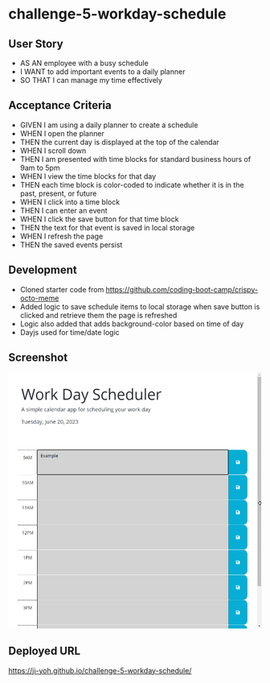 # challenge-5-workday-schedule

## User Story
* AS AN employee with a busy schedule
* I WANT to add important events to a daily planner
* SO THAT I can manage my time effectively

## Acceptance Criteria 
* GIVEN I am using a daily planner to create a schedule
* WHEN I open the planner
* THEN the current day is displayed at the top of the calendar
* WHEN I scroll down
* THEN I am presented with time blocks for standard business hours of 9am to 5pm
* WHEN I view the time blocks for that day
* THEN each time block is color-coded to 
indicate whether it is in the past, present, or future
* WHEN I click into a time block
* THEN I can enter an event
* WHEN I click the save button for that time block
* THEN the text for that event is saved in local storage
* WHEN I refresh the page
* THEN the saved events persist

## Development
* Cloned starter code from https://github.com/coding-boot-camp/crispy-octo-meme 
* Added logic to save schedule items to local storage when save button is clicked and retrieve them the page is refreshed
* Logic also added that adds background-color based on time of day
* Dayjs used for time/date logic

## Screenshot
![Scheduler](./Assets/scheduler_screenshot.png)

## Deployed URL
https://ji-yoh.github.io/challenge-5-workday-schedule/